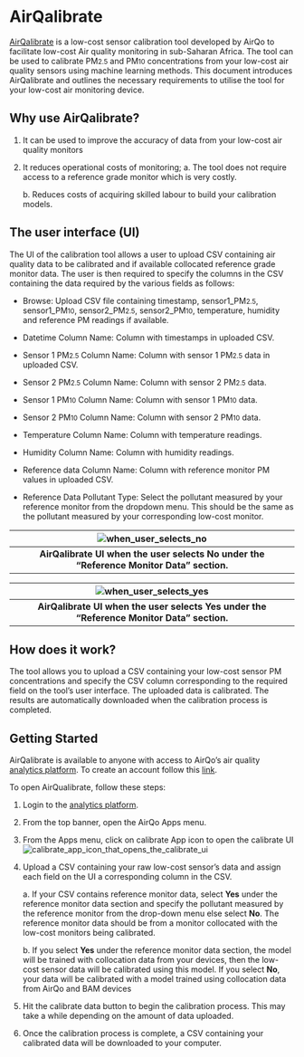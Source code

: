 # AirQalibrate

[AirQalibrate](https://airqalibrate.airqo.net) is a low-cost sensor calibration tool developed by AirQo to facilitate low-cost Air quality monitoring in sub-Saharan Africa. The tool can be used to calibrate PM<small>2.5</small> and PM<small>10</small> concentrations from your low-cost air quality sensors using machine learning methods. This document introduces AirQalibrate and outlines the necessary requirements to utilise the tool for your low-cost air monitoring device.

## Why use AirQalibrate?

1. It can be used to improve the accuracy of data from your low-cost air quality monitors

2. It reduces operational costs of monitoring;
   a. The tool does not require access to a reference grade monitor which is very costly.

   b. Reduces costs of acquiring skilled labour to build your calibration models.

## The user interface (UI)

The UI of the calibration tool allows a user to upload CSV containing air quality data to be calibrated and if available collocated reference grade monitor data. The user is then required to specify the columns in the CSV containing the data required by the various fields as follows:

- Browse: Upload CSV file containing timestamp, sensor1_PM<small>2.5</small>, sensor1_PM<small>10</small>, sensor2_PM<small>2.5</small>, sensor2_PM<small>10</small>, temperature, humidity and reference PM readings if available.

- Datetime Column Name: Column with timestamps in uploaded CSV.

- Sensor 1 PM<small>2.5</small> Column Name: Column with sensor 1 PM<small>2.5</small> data in uploaded CSV.

- Sensor 2 PM<small>2.5</small> Column Name: Column with sensor 2 PM<small>2.5</small> data.

- Sensor 1 PM<small>10</small> Column Name: Column with sensor 1 PM<small>10</small> data.

- Sensor 2 PM<small>10</small> Column Name: Column with sensor 2 PM<small>10</small> data.

- Temperature Column Name: Column with temperature readings.

- Humidity Column Name: Column with humidity readings.

- Reference data Column Name: Column with reference monitor PM values in uploaded CSV.

- Reference Data Pollutant Type: Select the pollutant measured by your reference monitor from the dropdown menu. This should be the same as the pollutant measured by your corresponding low-cost monitor.

|               <img src='_media/airqalibrate_1.png' alt='when_user_selects_no' />                |
| :---------------------------------------------------------------------------------------------: |
| <b>AirQalibrate UI when the user selects **No** under the “Reference Monitor Data” section.</b> |

|               <img src='_media/airqalibrate_2.png' alt='when_user_selects_yes' />                |
| :----------------------------------------------------------------------------------------------: |
| <b>AirQalibrate UI when the user selects **Yes** under the “Reference Monitor Data” section.</b> |

## How does it work?

The tool allows you to upload a CSV containing your low-cost sensor PM concentrations and specify the CSV column corresponding to the required field on the tool’s user interface. The uploaded data is calibrated. The results are automatically downloaded when the calibration process is completed.

## Getting Started

AirQalibrate is available to anyone with access to AirQo’s air quality [analytics platform](https://platform.airqo.net/dashboard). To create an account follow this [link](https://airqo.africa/explore-data/get-started).

To open AirQualibrate, follow these steps:

1. Login to the [analytics platform](https://platform.airqo.net/dashboard).
2. From the top banner, open the AirQo Apps menu.
3. From the Apps menu, click on calibrate App icon to open the calibrate UI
   <img src='_media/airqalibrate_3.png' alt='calibrate_app_icon_that_opens_the_calibrate_ui' />

4. Upload a CSV containing your raw low-cost sensor’s data and assign each field on the UI a corresponding column in the CSV.

   a. If your CSV contains reference monitor data, select <b>Yes</b> under the reference monitor data section and specify the pollutant measured by the reference monitor from the drop-down menu else select <b>No</b>. The reference monitor data should be from a monitor collocated with the low-cost monitors being calibrated.

   b. If you select <b>Yes</b> under the reference monitor data section, the model will be trained with collocation data from your devices, then the low-cost sensor data will be calibrated using this model. If you select <b>No</b>, your data will be calibrated with a model trained using collocation data from AirQo and BAM devices

5. Hit the calibrate data button to begin the calibration process. This may take a while depending on the amount of data uploaded.

6. Once the calibration process is complete, a CSV containing your calibrated data will be downloaded to your computer.
